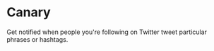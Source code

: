 # Canary

Get notified when people you're following on Twitter tweet particular phrases or hashtags.